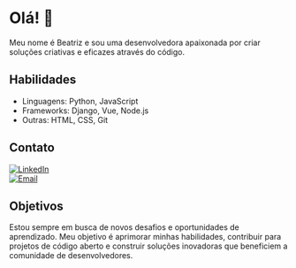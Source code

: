 # Olá! 👋

Meu nome é Beatriz e sou uma desenvolvedora apaixonada por criar soluções criativas e eficazes através do código.

## Habilidades

- Linguagens: Python, JavaScript
- Frameworks: Django, Vue, Node.js
- Outras: HTML, CSS, Git

## Contato

[![LinkedIn](https://img.shields.io/badge/-LinkedIn-blue?style=flat-square&logo=LinkedIn&logoColor=white)](https://www.linkedin.com/in/beatriz-ramalho-esteves-238580138/)
<br> <!-- Linha em branco para criar espaço -->
[![Email](https://img.shields.io/badge/Email-%40-red?style=flat-square&logo=Gmail&logoColor=white)](mailto:beatrizramalho.esteves@gmail.com)

## Objetivos

Estou sempre em busca de novos desafios e oportunidades de aprendizado. Meu objetivo é aprimorar minhas habilidades, contribuir para projetos de código aberto e construir soluções inovadoras que beneficiem a comunidade de desenvolvedores.
 

